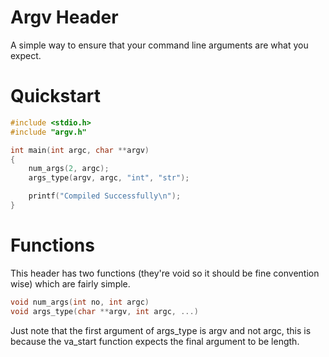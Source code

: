 # Argv Header

A simple way to ensure that your command line arguments are what you expect.



# Quickstart

```c
#include <stdio.h>
#include "argv.h"

int main(int argc, char **argv)
{
    num_args(2, argc);
    args_type(argv, argc, "int", "str");

    printf("Compiled Successfully\n");
}


```



# Functions

This header has two functions (they're void so it should be fine convention wise) which are fairly simple.

```c
void num_args(int no, int argc)
void args_type(char **argv, int argc, ...)
```

Just note that the first argument of args_type is argv and not argc, this is because the va_start function expects the final argument to be length.
